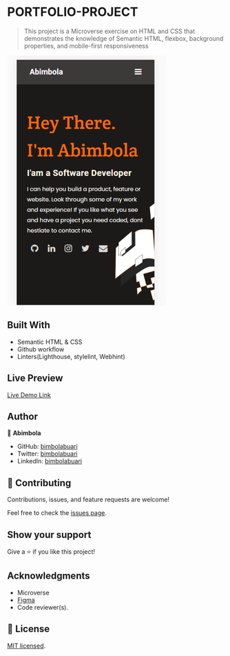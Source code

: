 # PORTFOLIO-PROJECT

> This project is a Microverse exercise on HTML and CSS that demonstrates the knowledge of Semantic HTML, flexbox, background properties, and mobile-first responsiveness

![screenshot](screenshot.png)


## Built With

- Semantic HTML & CSS
- Github workflow
- Linters(Lighthouse, stylelint, Webhint)

## Live Preview 

[Live Demo Link](https://deploy-preview-1--bimbola-mv-portfolio.netlify.app/)


## Author

👤 **Abimbola**

- GitHub: [bimbolabuari](https://github.com/bimbolabuari)
- Twitter: [bimbolabuari](https://twitter.com/bimbolabuari)
- LinkedIn: [bimbolabuari](https://linkedin.com/in/bimbolabuari)

## 🤝 Contributing

Contributions, issues, and feature requests are welcome!

Feel free to check the [issues page](../../issues/).

## Show your support

Give a ⭐️ if you like this project!

## Acknowledgments

- Microverse
- [Figma](https://www.figma.com/file/l7SqJ3ZfkAKih9sFxvWSR4/Microverse-Student-Project-1?node-id=1%3A1471)
- Code reviewer(s).

## 📝 License

[MIT licensed](./LICENSE).